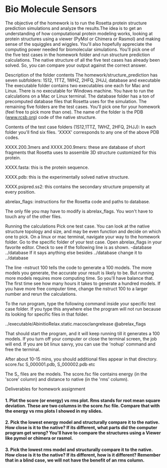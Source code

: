 # Bio Molecule Sensors

The objective of the homework is to run the Rosetta protein structure prediction simulations and analyze the results.The idea is to get an understanding of how computational protein modeling works, looking at protein structures using a viewer (PyMol or Chimera or Rasmol) and making sense of the squiggles and wiggles. You'll also hopefully appreciate the computing power needed for biomolecular simulations. You'll pick one of the five test cases in the homework folder and run structure prediction calculations. The native structure of all the five test cases has already been solved. So, you can compare your output against the correct answer.

Description of the folder contents The homework/structure_prediction has seven subfolders: 1S12, 1TTZ, 1WHZ, 2HFQ, 2HJJ, database and executable The executable folder contains two executables one each for Mac and Linux. There is no executable for Windows machine. You have to run the calculations on a Mac or Linux terminal. The database folder has a ton of precomputed database files that Rosetta uses for the simulation. The remaining five folders are the test cases. You'll pick one for your homework (feel free to pick more than one). The name of the folder is the PDB (www.rcsb.org) code of the native structure.

Contents of the test case folders (1S12,1TTZ, 1WHZ, 2HFQ, 2HJJ): In each folder you'll find six files. 'XXXX' corresponds to any one of the above PDB codes.

XXXX.200.3mers and XXXX.200.9mers: these are database of short fragments that Rosetta uses to assemble 3D structure customized for this protein.

XXXX.fasta: this is the protein sequence.

XXXX.pdb: this is the experimentally solved native structure.

XXXX.psipred.ss2: this contains the secondary structure propensity at every position.

abrelax_flags: instructions for the Rosetta code and paths to database.

The only file you may have to modify is abrelax_flags. You won't have to touch any of the other files.

Running the calculations Pick one test case. You can look at the native structure topology and size, and may be even function and decide on which one to pick. On a linux or mac terminal, navigate your way to the homework folder. Go to the specific folder of your test case. Open abrelax_flags in your favorite editor. Check to see if the following line is as shown. -database ../database If it says anything else besides ../database change it to ../database

The line -nstruct 100 tells the code to generate a 100 models. The more models you generate, the accurate your result is likely to be. But running more models requires more computing time. So you'll have balance that. The first time see how many hours it takes to generate a hundred models. If you have more free computer time, change the nstruct 100 to a larger number and rerun the calculations.

To the run program, type the following command inside your specific test case folder. If you type this anywhere else the program will not run because its looking for specific files in that folder.

../executable/AbinitioRelax.static.macosclangrelease @abrelax_flags

That should start the program, and it will keep running till it generates a 100 models. If you turn off your computer or close the terminal screen, the job will end. If you are bit linux savvy, you can use the 'nohup' command and free the terminal.

After about 10-15 mins, you should additional files appear in that directory. score.fsc S_000001.pdb, S_000002.pdb etc

The S_ files are the models. The score.fsc file contains energy (in the 'score' column) and distance to native (in the 'rms' column).

Deliverables for homework assignment

#### 1. Plot the score (or energy) vs rms plot. Rms stands for root mean square deviation. These are two columns in the score.fsc file. Compare that with the energy vs rms plots I showed in my slides.

#### 2. Pick the lowest energy model and structurally compare it to the native. How close is it to the native? If its different, what parts did the computer program get wrong? You'll have to compare the structures using a Viewer like pymol or chimera or rasmol.

#### 3. Pick the lowest rms model and structurally compare it to the native. How close is it to the native? If its different, how is it different? Remember that in a blind case, we will not have the benefit of an rms column.
